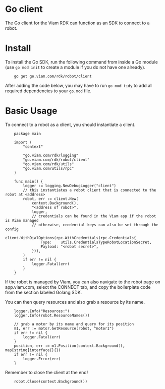 # Go client
The Go client for the Viam RDK can function as an SDK to connect to a robot.

# Install

To install the Go SDK, run the following command from inside a Go module (use
`go mod init` to create a module if you do not have one already).

```
	go get go.viam.com/rdk/robot/client
```

After adding the code below, you may have to run `go mod tidy` to add all required
dependencies to your `go.mod` file.

# Basic Usage

To connect to a robot as a client, you should instantiate a client.

```
	package main

	import (
		"context"

		"go.viam.com/rdk/logging"
		"go.viam.com/rdk/robot/client"
		"go.viam.com/rdk/utils"
		"go.viam.com/utils/rpc"
	)

	func main() {
		logger := logging.NewDebugLogger("client")
		// this instantiates a robot client that is connected to the robot at <address>
		robot, err := client.New(
			context.Background(),
			"<address of robot>",
			logger,
			// credentials can be found in the Viam app if the robot is Viam managed
			// otherwise, credential keys can also be set through the config
			client.WithDialOptions(rpc.WithCredentials(rpc.Credentials{
				Type:    utils.CredentialsTypeRobotLocationSecret,
				Payload: "<robot secret>",
			})),
		)
		if err != nil {
			logger.Fatal(err)
		}
	}
```

If the robot is managed by Viam, you can also navigate to the robot page on app.viam.com,
select the CONNECT tab, and copy the boilerplate code from the section labeled Golang SDK.

You can then query resources and also grab a resource by its name.

```
	logger.Info("Resources:")
  	logger.Info(robot.ResourceNames())

	// grab a motor by its name and query for its position
	m1, err := motor.GetResource(robot, "motor1")
	if err != nil {
		logger.Fatal(err)
	}
	position, err := m1.Position(context.Background(), map[string]interface{}{})
	if err != nil {
		logger.Error(err)
	}
```

Remember to close the client at the end!

```
	robot.Close(context.Background())
```
